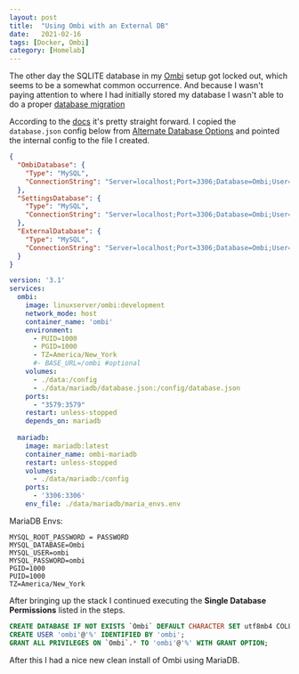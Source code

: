 ```yaml
---
layout: post
title:  "Using Ombi with an External DB"
date:   2021-02-16
tags: [Docker, Ombi]
category: [Homelab]
---
```


The other day the SQLITE database in my [Ombi](https://ombi.io/) setup got locked out, which seems to be a somewhat common occurrence. And because I wasn't paying attention to where I had initially stored my database I wasn't able to do a proper [database migration](https://docs.ombi.app/guides/migrating-databases/)
<!--more-->
According to the [docs](https://docs.ombi.app/info/alternate-databases/) it's pretty straight forward. I copied the `database.json` config below from [Alternate Database Options](https://docs.ombi.app/info/alternate-databases/) and pointed the internal config to the file I created.

```json
{
  "OmbiDatabase": {
    "Type": "MySQL",
    "ConnectionString": "Server=localhost;Port=3306;Database=Ombi;User=ombi;Password=ombi"
  },
  "SettingsDatabase": {
    "Type": "MySQL",
    "ConnectionString": "Server=localhost;Port=3306;Database=Ombi;User=ombi;Password=ombi"
  },
  "ExternalDatabase": {
    "Type": "MySQL",
    "ConnectionString": "Server=localhost;Port=3306;Database=Ombi;User=ombi;Password=ombi"
  }
}
```

```yaml
version: '3.1'
services:
  ombi:
    image: linuxserver/ombi:development
    network_mode: host
    container_name: 'ombi'
    environment:
      - PUID=1000
      - PGID=1000
      - TZ=America/New_York
      #- BASE_URL=/ombi #optional
    volumes:
      - ./data:/config
      - ./data/mariadb/database.json:/config/database.json
    ports:
      - "3579:3579"
    restart: unless-stopped
    depends_on: mariadb
  
  mariadb:
    image: mariadb:latest
    container_name: ombi-mariadb
    restart: unless-stopped
    volumes:
      - ./data/mariadb:/config
    ports:
      - '3306:3306'
    env_file: ./data/mariadb/maria_envs.env
```


MariaDB Envs:
```env
MYSQL_ROOT_PASSWORD = PASSWORD
MYSQL_DATABASE=Ombi
MYSQL_USER=ombi
MYSQL_PASSWORD=ombi
PGID=1000
PUID=1000
TZ=America/New_York
```

After bringing up the stack I continued executing the **Single Database Permissions** listed in the steps.
```sql
CREATE DATABASE IF NOT EXISTS `Ombi` DEFAULT CHARACTER SET utf8mb4 COLLATE utf8mb4_bin;
CREATE USER 'ombi'@'%' IDENTIFIED BY 'ombi';
GRANT ALL PRIVILEGES ON `Ombi`.* TO 'ombi'@'%' WITH GRANT OPTION;
```

After this I had a nice new clean install of Ombi using MariaDB.
